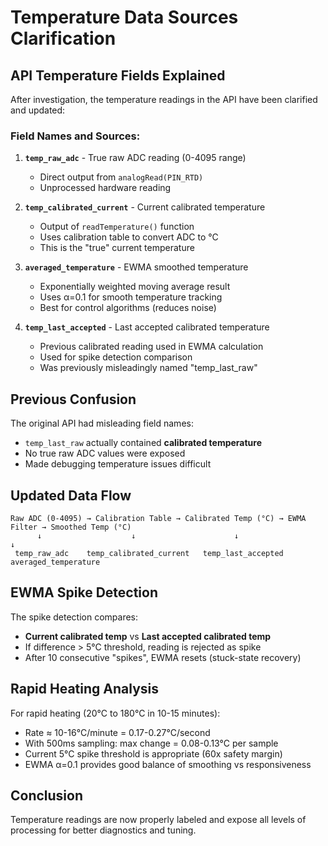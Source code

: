 # Temperature Data Sources Clarification

## API Temperature Fields Explained

After investigation, the temperature readings in the API have been clarified and updated:

### Field Names and Sources:

1. **`temp_raw_adc`** - True raw ADC reading (0-4095 range)
   - Direct output from `analogRead(PIN_RTD)`
   - Unprocessed hardware reading

2. **`temp_calibrated_current`** - Current calibrated temperature
   - Output of `readTemperature()` function
   - Uses calibration table to convert ADC to °C
   - This is the "true" current temperature

3. **`averaged_temperature`** - EWMA smoothed temperature
   - Exponentially weighted moving average result
   - Uses α=0.1 for smooth temperature tracking
   - Best for control algorithms (reduces noise)

4. **`temp_last_accepted`** - Last accepted calibrated temperature
   - Previous calibrated reading used in EWMA calculation
   - Used for spike detection comparison
   - Was previously misleadingly named "temp_last_raw"

## Previous Confusion

The original API had misleading field names:
- `temp_last_raw` actually contained **calibrated temperature**
- No true raw ADC values were exposed
- Made debugging temperature issues difficult

## Updated Data Flow

```
Raw ADC (0-4095) → Calibration Table → Calibrated Temp (°C) → EWMA Filter → Smoothed Temp (°C)
      ↓                    ↓                      ↓                    ↓
 temp_raw_adc    temp_calibrated_current   temp_last_accepted   averaged_temperature
```

## EWMA Spike Detection

The spike detection compares:
- **Current calibrated temp** vs **Last accepted calibrated temp**
- If difference > 5°C threshold, reading is rejected as spike
- After 10 consecutive "spikes", EWMA resets (stuck-state recovery)

## Rapid Heating Analysis

For rapid heating (20°C to 180°C in 10-15 minutes):
- Rate ≈ 10-16°C/minute = 0.17-0.27°C/second
- With 500ms sampling: max change = 0.08-0.13°C per sample
- Current 5°C spike threshold is appropriate (60x safety margin)
- EWMA α=0.1 provides good balance of smoothing vs responsiveness

## Conclusion

Temperature readings are now properly labeled and expose all levels of processing for better diagnostics and tuning.

